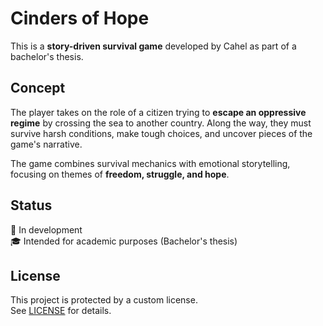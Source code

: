# Cinders of Hope

This is a **story-driven survival game** developed by Cahel as part of a bachelor's thesis.

## Concept

The player takes on the role of a citizen trying to **escape an oppressive regime** by crossing the sea to another country. Along the way, they must survive harsh conditions, make tough choices, and uncover pieces of the game's narrative.

The game combines survival mechanics with emotional storytelling, focusing on themes of **freedom, struggle, and hope**.

## Status

🚧 In development  
🎓 Intended for academic purposes (Bachelor's thesis)

## License

This project is protected by a custom license.  
See [LICENSE](LICENSE) for details.
